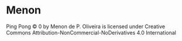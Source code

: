 # Menon

Ping Pong © 0 by Menon de P. Oliveira is licensed under Creative Commons Attribution-NonCommercial-NoDerivatives 4.0 International 
